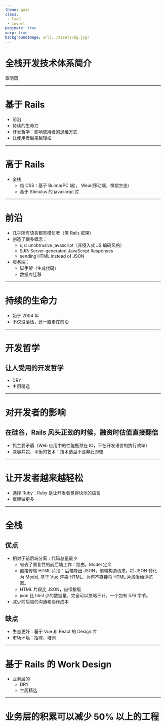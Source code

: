 ```yaml
---
theme: gaia
class:
 - lead
 - invert
paginate: true
marp: true
backgroundImage: url(../assets/bg.jpg)
---
```


# 全栈开发技术体系简介

覃明圆

---
# 基于 Rails

* 前沿
* 持续的生命力
* 开发哲学：影响使用者的思维方式
* 让使用者越来越轻松

---
# 高于 Rails

* 全栈
  * 纯 CSS：基于 Bulma(PC 端)， Weui(移动端，微信生态)
  * 基于 Stimulus 的 javascript 库

---
# 前沿
* 几乎所有语言都有模仿者（类 Rails 框架）
* 创造了很多概念：
  * ujs: unobtrusive javascript（非侵入式 JS 编码风格）
  * SJR: Server-generated JavaScript Responses
  * sending HTML instead of JSON
* 服务端：
  * 脚手架（生成代码）
  * 数据库迁移

---
# 持续的生命力

* 始于 2004 年
* 不仅没落伍，还一直走在前沿

---
# 开发哲学

## 让人受用的开发哲学
* DRY
* 主厨精选

---
# 对开发者的影响
## 在硅谷，Rails 风头正劲的时候，融资时估值直接翻倍

* 抓主要矛盾（Web 应用中的性能瓶颈在 IO，不在开发语言的执行效率）
* 兼容并包，平衡的艺术：技术选型不是非此即彼

---
# 让开发者越来越轻松
* 选择 Ruby：Ruby 是让开发者觉得快乐的语言
* 框架做更多

---
# 全栈

## 优点
* 相对于前后端分离：代码总量最少
  * 省去了重复性的前后端工作：路由，Model 定义
  * 直接传输 HTML 片段：后端导出 JSON，前端构造请求，将 JSON 转化为 Model, 基于 Vue 渲染 HTML。为何不直接将 HTML 片段发给浏览器。
  * HTML 片段比 JSON，自带排版
  * json 比 html 少的数据量，完全可以忽略不计。一个包有 576 字节。
* 减少前后端的沟通和协作成本

## 缺点
* 生态更好：基于 Vue 和 React 的 Design 库
* 市场环境：招聘、培训


---
# 基于 Rails 的 Work Design

* 业务层的
  * DRY
  * 主厨精选

---
# 业务层的积累可以减少 50% 以上的工程